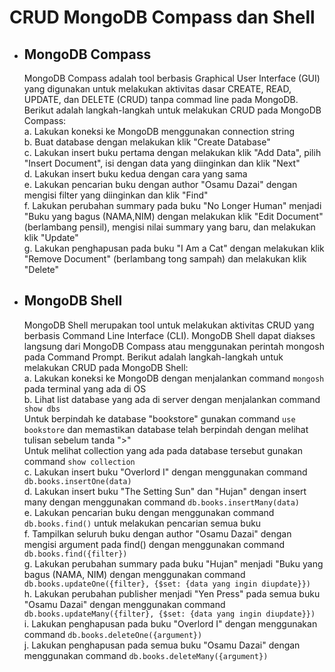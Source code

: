 # CRUD MongoDB Compass dan Shell

* ## MongoDB Compass
  MongoDB Compass adalah tool berbasis Graphical User Interface (GUI) yang digunakan untuk melakukan aktivitas dasar CREATE, READ, UPDATE, dan DELETE (CRUD) tanpa commad line pada MongoDB. Berikut adalah langkah-langkah untuk melakukan CRUD pada MongoDB Compass: <br>
  a. Lakukan koneksi ke MongoDB menggunakan connection string <br>
  b. Buat database dengan melakukan klik "Create Database" <br>
  c. Lakukan insert buku pertama dengan melakukan klik "Add Data", pilih "Insert Document", isi dengan data yang diinginkan dan klik "Next" <br>
  d. Lakukan insert buku kedua dengan cara yang sama <br>
  e. Lakukan pencarian buku dengan author "Osamu Dazai" dengan mengisi filter yang diinginkan dan klik "Find" <br>
  f. Lakukan perubahan summary pada buku "No Longer Human" menjadi "Buku yang bagus (NAMA,NIM) dengan melakukan klik "Edit Document" (berlambang pensil), mengisi nilai summary yang baru, dan melakukan klik "Update" <br>
  g. Lakukan penghapusan pada buku "I Am a Cat" dengan melakukan klik "Remove Document" (berlambang tong sampah) dan melakukan klik "Delete" <br>
  
* ## MongoDB Shell
  MongoDB Shell merupakan tool untuk melakukan aktivitas CRUD yang berbasis Command Line Interface (CLI). MongoDB Shell dapat diakses langsung dari MongoDB Compass atau menggunakan perintah mongosh pada Command Prompt. Berikut adalah langkah-langkah untuk melakukan CRUD pada MongoDB Shell: <br>
  a. Lakukan koneksi ke MongoDB dengan menjalankan command ```mongosh``` pada terminal yang ada di OS <br>
  b. Lihat list database yang ada di server dengan menjalankan command ```show dbs``` <br>
    Untuk berpindah ke database "bookstore" gunakan command ```use bookstore``` dan memastikan database telah berpindah dengan melihat tulisan sebelum tanda ">" <br>
  Untuk melihat collection yang ada pada database tersebut gunakan command ```show collection``` <br>
  c. Lakukan insert buku "Overlord I" dengan menggunakan command ```db.books.insertOne(data)``` <br>
  d. Lakukan insert buku "The Setting Sun" dan "Hujan" dengan insert many dengan menggunakan command ```db.books.insertMany(data)``` <br>
  e. Lakukan pencarian buku dengan menggunakan command ```db.books.find()``` untuk melakukan pencarian semua buku <br>
  f. Tampilkan seluruh buku dengan author "Osamu Dazai" dengan mengisi argument pada find() dengan menggunakan command ```db.books.find({filter})``` <br>
  g. Lakukan perubahan summary pada buku "Hujan" menjadi "Buku yang bagus (NAMA, NIM) dengan menggunakan command ```db.books.updateOne({filter}, {$set: {data yang ingin diupdate}})``` <br>
  h. Lakukan perubahan publisher menjadi "Yen Press" pada semua buku "Osamu Dazai" dengan menggunakan command ```db.books.updateMany({filter}, {$set: {data yang ingin diupdate}})``` <br>
  i. Lakukan penghapusan pada buku "Overlord I" dengan menggunakan command ```db.books.deleteOne({argument})``` <br>
  j. Lakukan penghapusan pada semua buku "Osamu Dazai" dengan menggunakan command ```db.books.deleteMany({argument})``` <br>
